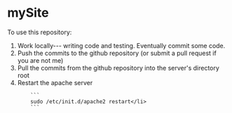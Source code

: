 mySite
===
To use this repository:
<ol>
    <li>Work locally--- writing code and testing.  Eventually commit some code.</li>
    <li>Push the commits to the github repository (or submit a pull request if you are not me)</li>
    <li>Pull the commits from the github repository into the server's directory root</li>
    <li>Restart the apache server

        ```
        sudo /etc/init.d/apache2 restart</li>
        ```

</ol>
